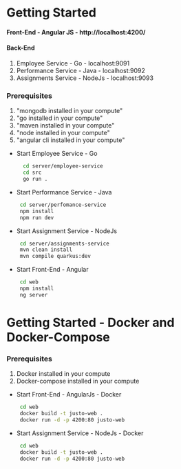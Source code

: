 # Getting Started
#### Front-End - Angular JS - http://localhost:4200/
#### Back-End 
1. Employee Service  - Go - localhost:9091
2. Performance Service - Java - localhost:9092
3. Assignments Service - NodeJs - localhost:9093

### Prerequisites

1. "mongodb installed in your compute"
1. "go installed in your compute"
1. "maven installed in your compute"
1. "node installed in your compute"
1. "angular cli installed in your compute"

* Start Employee Service  - Go
  ```sh
    cd server/employee-service
    cd src
    go run .
    ```
  
* Start Performance Service  - Java
   ```sh
    cd server/perfomance-service
    npm install
    npm run dev
    ```
    
* Start Assignment Service  - NodeJs
   ```sh
    cd server/assignments-service
    mvn clean install
    mvn compile quarkus:dev
    ```
* Start Front-End - Angular
   ```sh
    cd web
    npm install
    ng server
    ```
    
# Getting Started - Docker and Docker-Compose

### Prerequisites

1. Docker installed in your compute
2. Docker-compose installed in your compute

* Start Front-End - AngularJs - Docker
   ```sh
    cd web
    docker build -t justo-web .
    docker run -d -p 4200:80 justo-web
    ```
    
* Start Assignment Service  - NodeJs - Docker
   ```sh
    cd web
    docker build -t justo-web .
    docker run -d -p 4200:80 justo-web
    ```